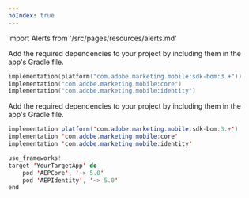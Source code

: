 ```yaml
---
noIndex: true
---
```


import Alerts from '/src/pages/resources/alerts.md'

<Variant platform="android-kotlin" task="add" repeat="3"/>

Add the required dependencies to your project by including them in the app's Gradle file.

```kotlin
implementation(platform("com.adobe.marketing.mobile:sdk-bom:3.+"))
implementation("com.adobe.marketing.mobile:core")
implementation("com.adobe.marketing.mobile:identity")
```

<Alerts query="platform=android-gradle&componentClass=InlineNestedAlert"/>

<Variant platform="android-groovy" task="add" repeat="3"/>

Add the required dependencies to your project by including them in the app's Gradle file.

```java
implementation platform('com.adobe.marketing.mobile:sdk-bom:3.+')
implementation 'com.adobe.marketing.mobile:core'
implementation 'com.adobe.marketing.mobile:identity'
```

<Alerts query="platform=android-gradle&componentClass=InlineNestedAlert"/>

<Variant platform="ios-pods" task="add" repeat="2"/>

```swift
use_frameworks!
target 'YourTargetApp' do
    pod 'AEPCore', '~> 5.0'
    pod 'AEPIdentity', '~> 5.0'
end
```